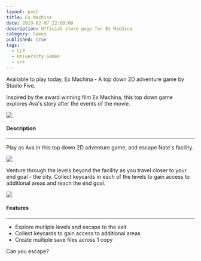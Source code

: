 ```yaml
---
layout: post
title: Ex Machina
date: 2019-02-07 22:00:00
description: Official store page for Ex Machina
category: Games
published: true
tags:
  - LLP
  - University Games
  - c++
---
```

Available to play today, Ex Machina - A top down 2D adventure game by Studio Five.

Inspired by the award winning film Ex Machina, this top down game explores Ava's story after the events of the movie.

<img src ="{{ site.baseurl }}/img/exmachina1.png">

#### Description ####
---

Play as Ava in this top down 2D adventure game, and escape Nate's facility.

<img src ="{{ site.baseurl }}/img/exmachina2.png">

Venture through the levels beyond the facility as you travel closer to your end goal - the city. Collect keycards in each of the levels to gain access to additional areas and reach the end goal.

<img src ="{{ site.baseurl }}/img/exmachina3.png">

#### Features ####
---

<ul>
	<li>Explore mutliple levels and escape to the exit</li>
	<li>Collect keycards to gain access to additional areas</li>
	<li>Create multiple save files across 1 copy</li>
</ul>


Can you escape?